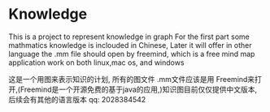 # Knowledge
This is a project to represent knowledge in graph
For the first part some mathmatics knowledge is inclouded in Chinese,
Later it will offer in other language
the .mm file should open by freemind, which is a free mind map application work on both linux,mac os, and windows

这是一个用图来表示知识的计划, 所有的图文件 .mm文件应该是用 Freemind来打开,(Freemind是一个开源免费的基于java的应用,)知识图目前仅仅提供中文版本, 后续会有其他的语言版本
qq: 2028384542
